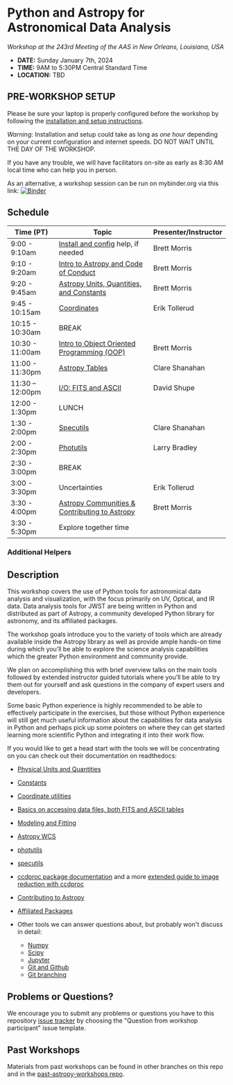 Python and Astropy for Astronomical Data Analysis
=================================================
*Workshop at the 243rd Meeting of the AAS in New Orleans, Louisiana, USA*

* **DATE:** Sunday January 7th, 2024
* **TIME:** 9AM to 5:30PM Central Standard Time
* **LOCATION:** TBD

## PRE-WORKSHOP SETUP

Please be sure your laptop is properly configured before the workshop by following the
[installation and setup instructions](00-Install_and_Setup).

*Warning*: Installation and setup could take as long as *one hour* depending on your current configuration and internet speeds.
DO NOT WAIT UNTIL THE DAY OF THE WORKSHOP.

If you have any trouble, we will have facilitators on-site as early as 8:30 AM local time who can help you in person.

As an alternative, a workshop session can be run on mybinder.org via this link: [![Binder](https://mybinder.org/badge_logo.svg)](https://mybinder.org/v2/gh/stargaser/workshop-env/astropy-env/?urlpath=git-pull?repo%3Dhttps%253A%252F%252Fgithub.com%252Fastropy%252Fastropy-workshop%26branch%3Dmain)

## Schedule

| Time (PT)     | Topic                                                          | Presenter/Instructor |
|---------------|----------------------------------------------------------------|----------------------|
| 9:00 - 9:10am | [Install and config](00-Install_and_Setup) help, if needed     | Brett Morris         |
| 9:10 - 9:20am | [Intro to Astropy and Code of Conduct](01-IntroCoC)            | Brett Morris         |
| 9:20 - 9:45am | [Astropy Units, Quantities, and Constants](03-UnitsQuantities) | Brett Morris         |
| 9:45 - 10:15am | [Coordinates](04-Coordinates)                                  |  Erik Tollerud     |
| 10:15 - 10:30am | BREAK                                                          |                      |
| 10:30 - 11:00am | [Intro to Object Oriented Programming (OOP)](02b-OOP)          | Brett Morris         |
| 11:00 - 11:30pm | [Astropy Tables](06-Tables)                                    | Clare Shanahan       |
| 11:30 – 12:00pm | [I/O: FITS and ASCII](05-FITS)                                 | David Shupe          |
| 12:00 - 1:30pm | LUNCH                                                          |                      |
| 1:30 - 2:00pm | [Specutils](09b-Specutils)                                     | Clare Shanahan       |
| 2:00 - 2:30pm | [Photutils](09-Photutils)                                      | Larry Bradley        |
| 2:30 - 3:00pm | BREAK                                                            |                      |
| 3:00 - 3:30pm | Uncertainties                                                  |    Erik Tollerud     |
| 3:30 - 4:00pm | [Astropy Communities & Contributing to Astropy](10-WrapUp)     | Brett Morris         |
| 3:30 - 5:30pm | Explore together time                                          |                      |

### Additional Helpers


## Description
This workshop covers the use of Python tools for astronomical data analysis and visualization, with the focus primarily
on UV, Optical, and IR data. Data analysis tools for JWST are being written in Python and distributed as part of Astropy,
a community developed Python library for astronomy,  and its affiliated packages.

The workshop goals introduce you to the variety of tools which are already available inside the Astropy library as
well as provide ample hands-on time during which you’ll be able to explore the science analysis capabilities which the
greater Python environment and community provide.

We plan on accomplishing this with brief overview talks on the main tools followed by extended instructor guided tutorials
where you’ll be able to try them out for yourself and ask questions in the company of expert users and developers.

Some basic Python experience is highly recommended to be able to effectively participate in the exercises,
but those without Python experience will still get much useful information about the capabilities for data analysis in
Python and perhaps pick up some pointers on where they can get started learning more scientific Python and integrating
it into their work flow.

If you would like to get a head start with the tools we will be concentrating on you can check out their documentation on readthedocs:

* [Physical Units and Quantities](https://docs.astropy.org/en/stable/units/index.html)
* [Constants](https://docs.astropy.org/en/stable/constants/index.html)
* [Coordinate utilities](https://docs.astropy.org/en/stable/coordinates/index.html)
* [Basics on accessing data files, both FITS and ASCII tables](https://docs.astropy.org/en/stable/io/unified.html)
* [Modeling and Fitting](https://docs.astropy.org/en/stable/modeling/index.html)
* [Astropy WCS](https://docs.astropy.org/en/stable/wcs/index.html)
* [photutils](https://photutils.readthedocs.io/)
* [specutils](https://specutils.readthedocs.io/)
* [ccdproc package documentation](https://ccdproc.readthedocs.io/en/latest/) and a more [extended guide to image reduction with ccdproc](https://github.com/astropy/ccd-reduction-and-photometry-guide)
* [Contributing to Astropy](https://docs.astropy.org/en/stable/development/workflow/development_workflow.html)
* [Affiliated Packages](https://www.astropy.org/affiliated/)

* Other tools we can answer questions about, but probably won't discuss in detail:
  * [Numpy](https://numpy.org/)
  * [Scipy](https://www.scipy.org/)
  * [Jupyter](https://jupyter.org/)
  * [Git and Github](https://guides.github.com/activities/hello-world/)
  * [Git branching](https://learngitbranching.js.org/)

## Problems or Questions?

We encourage you to submit any problems or questions you have to this
repository [issue tracker](https://github.com/astropy/astropy-workshop/issues)
by choosing the "Question from workshop participant" issue template.

## Past Workshops

Materials from past workshops can be found in other branches on this repo and in the [past-astropy-workshops repo](https://github.com/astropy/past-astropy-workshops).
